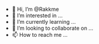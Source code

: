 - 👋 Hi, I’m @Rakkme
- 👀 I’m interested in ...
- 🌱 I’m currently learning ...
- 💞️ I’m looking to collaborate on ...
- 📫 How to reach me ...

<!---
Rakkme/Rakkme is a ✨ special ✨ repository because its `README.md` (this file) appears on your GitHub profile.
You can click the Preview link to take a look at your changes.
--->
